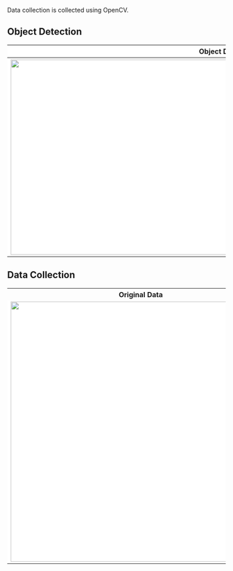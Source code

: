 Data collection is collected using OpenCV.

<h2>Object Detection</h2>


<table>
  <tr>
    <th colspan="2" style="background-color:#FFFFFF">Object Detection</th>
  </tr>
  <tr>
    <th colspan="2" style="background-color:#FFFFFF"><img src="https://user-images.githubusercontent.com/97990136/162030617-fe1cb8a4-8ad7-4b20-8a5d-7775bc31db11.gif" width="1000" height="450" align="center"/></th>
   
  </tr>
</table>


<h2>Data Collection</h2>

<table>
  <tr>
    <th>Original Data</th>
    <th>Augmented Data</th>
  </tr>
  <tr>
    <td style="background-color:#FFFFFF"><img src="https://user-images.githubusercontent.com/97990136/160792466-6f5a3c98-7af0-46eb-999d-1ae603d12c46.jpg" width="600" height="600" align="center"/></td>
    <td style="background-color:#FFFFFF"><img src="https://user-images.githubusercontent.com/97990136/160792251-b872c935-836d-49a2-9856-182de7f4a200.jpg" width="600" height="600" align="center"/></td
  </tr>
</table>


